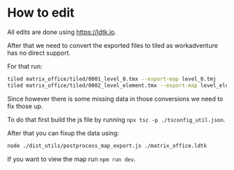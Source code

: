 # How to edit

All edits are done using <https://ldtk.io>.

After that we need to convert the exported files to tiled as workadventure has no direct support.

For that run:

```bash
tiled matrix_office/tiled/0001_level_0.tmx --export-map level_0.tmj
tiled matrix_office/tiled/0002_level_element.tmx --export-map level_element.tmj
```

Since however there is some missing data in those conversions we need to fix those up.

To do that first build the js file by running `npx tsc -p ./tsconfig_util.json`.

After that you can fixup the data using:

```bash
node ./dist_utils/postprocess_map_export.js ./matrix_office.ldtk
```

If you want to view the map run `npm run dev`.
